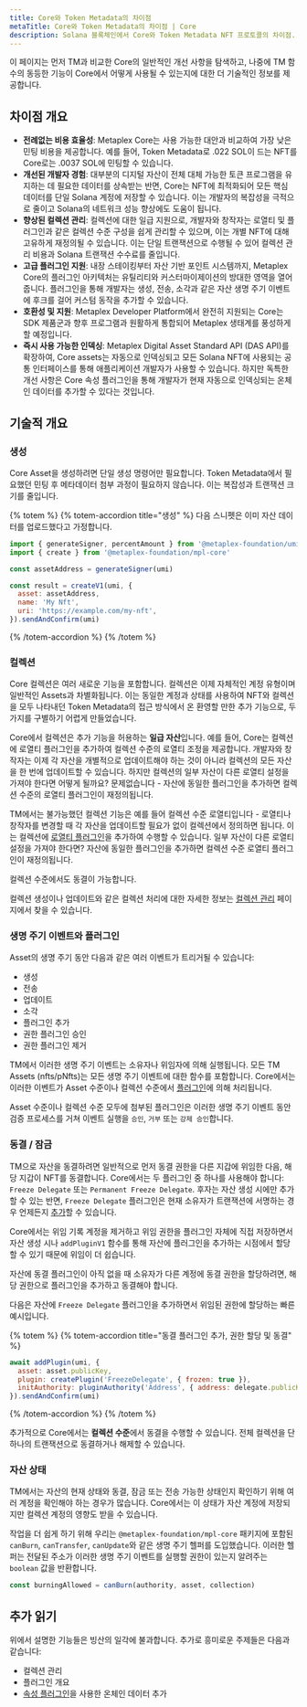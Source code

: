 ```yaml
---
title: Core와 Token Metadata의 차이점
metaTitle: Core와 Token Metadata의 차이점 | Core
description: Solana 블록체인에서 Core와 Token Metadata NFT 프로토콜의 차이점.
---
```


이 페이지는 먼저 TM과 비교한 Core의 일반적인 개선 사항을 탐색하고, 나중에 TM 함수의 동등한 기능이 Core에서 어떻게 사용될 수 있는지에 대한 더 기술적인 정보를 제공합니다.

## 차이점 개요

- **전례없는 비용 효율성**: Metaplex Core는 사용 가능한 대안과 비교하여 가장 낮은 민팅 비용을 제공합니다. 예를 들어, Token Metadata로 .022 SOL이 드는 NFT를 Core로는 .0037 SOL에 민팅할 수 있습니다.
- **개선된 개발자 경험**: 대부분의 디지털 자산이 전체 대체 가능한 토큰 프로그램을 유지하는 데 필요한 데이터를 상속받는 반면, Core는 NFT에 최적화되어 모든 핵심 데이터를 단일 Solana 계정에 저장할 수 있습니다. 이는 개발자의 복잡성을 극적으로 줄이고 Solana의 네트워크 성능 향상에도 도움이 됩니다.
- **향상된 컬렉션 관리**: 컬렉션에 대한 일급 지원으로, 개발자와 창작자는 로열티 및 플러그인과 같은 컬렉션 수준 구성을 쉽게 관리할 수 있으며, 이는 개별 NFT에 대해 고유하게 재정의될 수 있습니다. 이는 단일 트랜잭션으로 수행될 수 있어 컬렉션 관리 비용과 Solana 트랜잭션 수수료를 줄입니다.
- **고급 플러그인 지원**: 내장 스테이킹부터 자산 기반 포인트 시스템까지, Metaplex Core의 플러그인 아키텍처는 유틸리티와 커스터마이제이션의 방대한 영역을 열어줍니다. 플러그인을 통해 개발자는 생성, 전송, 소각과 같은 자산 생명 주기 이벤트에 후크를 걸어 커스텀 동작을 추가할 수 있습니다.
- **호환성 및 지원**: Metaplex Developer Platform에서 완전히 지원되는 Core는 SDK 제품군과 향후 프로그램과 원활하게 통합되어 Metaplex 생태계를 풍성하게 할 예정입니다.
- **즉시 사용 가능한 인덱싱**: Metaplex Digital Asset Standard API (DAS API)를 확장하여, Core assets는 자동으로 인덱싱되고 모든 Solana NFT에 사용되는 공통 인터페이스를 통해 애플리케이션 개발자가 사용할 수 있습니다. 하지만 독특한 개선 사항은 Core 속성 플러그인을 통해 개발자가 현재 자동으로 인덱싱되는 온체인 데이터를 추가할 수 있다는 것입니다.

## 기술적 개요

### 생성

Core Asset을 생성하려면 단일 생성 명령어만 필요합니다. Token Metadata에서 필요했던 민팅 후 메타데이터 첨부 과정이 필요하지 않습니다. 이는 복잡성과 트랜잭션 크기를 줄입니다.

{% totem %}
{% totem-accordion title="생성" %}
다음 스니펫은 이미 자산 데이터를 업로드했다고 가정합니다.

```js
import { generateSigner, percentAmount } from '@metaplex-foundation/umi'
import { create } from '@metaplex-foundation/mpl-core'

const assetAddress = generateSigner(umi)

const result = createV1(umi, {
  asset: assetAddress,
  name: 'My Nft',
  uri: 'https://example.com/my-nft',
}).sendAndConfirm(umi)
```

{% /totem-accordion %}
{% /totem %}

### 컬렉션

Core 컬렉션은 여러 새로운 기능을 포함합니다. 컬렉션은 이제 자체적인 계정 유형이며 일반적인 Assets과 차별화됩니다. 이는 동일한 계정과 상태를 사용하여 NFT와 컬렉션을 모두 나타내던 Token Metadata의 접근 방식에서 온 환영할 만한 추가 기능으로, 두 가지를 구별하기 어렵게 만들었습니다.

Core에서 컬렉션은 추가 기능을 허용하는 **일급 자산**입니다. 예를 들어, Core는 컬렉션에 로열티 플러그인을 추가하여 컬렉션 수준의 로열티 조정을 제공합니다. 개발자와 창작자는 이제 각 자산을 개별적으로 업데이트해야 하는 것이 아니라 컬렉션의 모든 자산을 한 번에 업데이트할 수 있습니다. 하지만 컬렉션의 일부 자산이 다른 로열티 설정을 가져야 한다면 어떻게 될까요? 문제없습니다 - 자산에 동일한 플러그인을 추가하면 컬렉션 수준의 로열티 플러그인이 재정의됩니다.

TM에서는 불가능했던 컬렉션 기능은 예를 들어 컬렉션 수준 로열티입니다 - 로열티나 창작자를 변경할 때 각 자산을 업데이트할 필요가 없이 컬렉션에서 정의하면 됩니다. 이는 컬렉션에 [로열티 플러그인](/core/plugins/royalties)을 추가하여 수행할 수 있습니다. 일부 자산이 다른 로열티 설정을 가져야 한다면? 자산에 동일한 플러그인을 추가하면 컬렉션 수준 로열티 플러그인이 재정의됩니다.

컬렉션 수준에서도 동결이 가능합니다.

컬렉션 생성이나 업데이트와 같은 컬렉션 처리에 대한 자세한 정보는 [컬렉션 관리](/core/collections) 페이지에서 찾을 수 있습니다.

### 생명 주기 이벤트와 플러그인

Asset의 생명 주기 동안 다음과 같은 여러 이벤트가 트리거될 수 있습니다:

- 생성
- 전송
- 업데이트
- 소각
- 플러그인 추가
- 권한 플러그인 승인
- 권한 플러그인 제거

TM에서 이러한 생명 주기 이벤트는 소유자나 위임자에 의해 실행됩니다. 모든 TM Assets (nfts/pNfts)는 모든 생명 주기 이벤트에 대한 함수를 포함합니다. Core에서는 이러한 이벤트가 Asset 수준이나 컬렉션 수준에서 [플러그인](/core/plugins)에 의해 처리됩니다.

Asset 수준이나 컬렉션 수준 모두에 첨부된 플러그인은 이러한 생명 주기 이벤트 동안 검증 프로세스를 거쳐 이벤트 실행을 `승인`, `거부` 또는 `강제 승인`합니다.

### 동결 / 잠금

TM으로 자산을 동결하려면 일반적으로 먼저 동결 권한을 다른 지갑에 위임한 다음, 해당 지갑이 NFT를 동결합니다. Core에서는 두 플러그인 중 하나를 사용해야 합니다: `Freeze Delegate` 또는 `Permanent Freeze Delegate`. 후자는 자산 생성 시에만 추가할 수 있는 반면, `Freeze Delegate` 플러그인은 현재 소유자가 트랜잭션에 서명하는 경우 언제든지 [추가](/core/plugins/adding-plugins)할 수 있습니다.

Core에서는 위임 기록 계정을 제거하고 위임 권한을 플러그인 자체에 직접 저장하면서 자산 생성 시나 `addPluginV1` 함수를 통해 자산에 플러그인을 추가하는 시점에서 할당할 수 있기 때문에 위임이 더 쉽습니다.

자산에 동결 플러그인이 아직 없을 때 소유자가 다른 계정에 동결 권한을 할당하려면, 해당 권한으로 플러그인을 추가하고 동결해야 합니다.

다음은 자산에 `Freeze Delegate` 플러그인을 추가하면서 위임된 권한에 할당하는 빠른 예시입니다.

{% totem %}
{% totem-accordion title="동결 플러그인 추가, 권한 할당 및 동결" %}

```js
await addPlugin(umi, {
  asset: asset.publicKey,
  plugin: createPlugin('FreezeDelegate', { frozen: true }),
  initAuthority: pluginAuthority('Address', { address: delegate.publicKey }),
}).sendAndConfirm(umi)
```

{% /totem-accordion %}
{% /totem %}

추가적으로 Core에서는 **컬렉션 수준**에서 동결을 수행할 수 있습니다. 전체 컬렉션을 단 하나의 트랜잭션으로 동결하거나 해제할 수 있습니다.

### 자산 상태

TM에서는 자산의 현재 상태와 동결, 잠금 또는 전송 가능한 상태인지 확인하기 위해 여러 계정을 확인해야 하는 경우가 많습니다. Core에서는 이 상태가 자산 계정에 저장되지만 컬렉션 계정의 영향도 받을 수 있습니다.

작업을 더 쉽게 하기 위해 우리는 `@metaplex-foundation/mpl-core` 패키지에 포함된 `canBurn`, `canTransfer`, `canUpdate`와 같은 생명 주기 헬퍼를 도입했습니다. 이러한 헬퍼는 전달된 주소가 이러한 생명 주기 이벤트를 실행할 권한이 있는지 알려주는 `boolean` 값을 반환합니다.

```js
const burningAllowed = canBurn(authority, asset, collection)
```

## 추가 읽기

위에서 설명한 기능들은 빙산의 일각에 불과합니다. 추가로 흥미로운 주제들은 다음과 같습니다:

- 컬렉션 관리
- 플러그인 개요
- [속성 플러그인](/core/plugins/attribute)을 사용한 온체인 데이터 추가